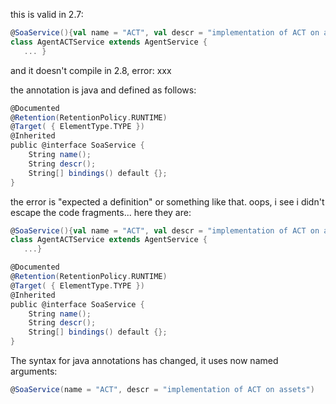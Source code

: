 this is valid in 2.7:

```scala
@SoaService(){val name = "ACT", val descr = "implementation of ACT on assets" }
class AgentACTService extends AgentService { 
   ... }
```

and it doesn't compile in 2.8, error: xxx

the annotation is java and defined as follows:

```scala
@Documented
@Retention(RetentionPolicy.RUNTIME)
@Target( { ElementType.TYPE })
@Inherited
public @interface SoaService {
    String name();
    String descr();
    String[] bindings() default {};
}
```
the error is "expected a definition" or something like that. oops, i see i didn't escape the code fragments... here they are:

```scala
@SoaService(){val name = "ACT", val descr = "implementation of ACT on assets" }
class AgentACTService extends AgentService {
   ...}
```

```scala
@Documented
@Retention(RetentionPolicy.RUNTIME)
@Target( { ElementType.TYPE })
@Inherited
public @interface SoaService {
    String name();
    String descr();
    String[] bindings() default {};
}
```
The syntax for java annotations has changed, it uses now named arguments:

```scala
@SoaService(name = "ACT", descr = "implementation of ACT on assets")
```

